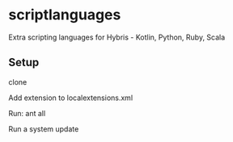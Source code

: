 # scriptlanguages
Extra scripting languages for Hybris - Kotlin, Python, Ruby, Scala

## Setup
clone

Add extension to localextensions.xml

Run: ant all

Run a system update
